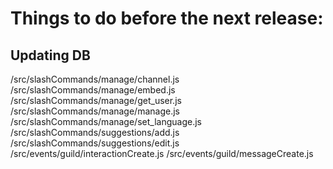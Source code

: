 # Things to do before the next release:

## Updating DB

/src/slashCommands/manage/channel.js
/src/slashCommands/manage/embed.js
/src/slashCommands/manage/get_user.js
/src/slashCommands/manage/manage.js
/src/slashCommands/manage/set_language.js
/src/slashCommands/suggestions/add.js
/src/slashCommands/suggestions/edit.js
/src/events/guild/interactionCreate.js
/src/events/guild/messageCreate.js